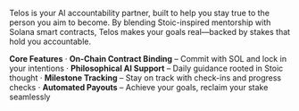 Telos is your AI accountability partner, built to help you stay true to the person you aim to become. By blending Stoic-inspired mentorship with Solana smart contracts, Telos makes your goals real—backed by stakes that hold you accountable.

**Core Features** · **On-Chain Contract Binding** – Commit with SOL and lock in your intentions · **Philosophical AI Support** – Daily guidance rooted in Stoic thought · **Milestone Tracking** – Stay on track with check-ins and progress checks · **Automated Payouts** – Achieve your goals, reclaim your stake seamlessly
